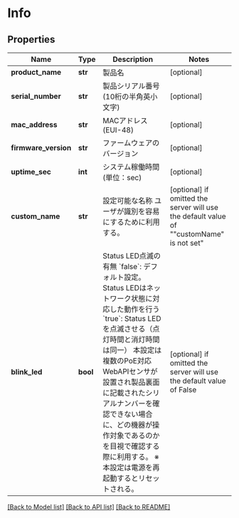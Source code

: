 # Info


## Properties
Name | Type | Description | Notes
------------ | ------------- | ------------- | -------------
**product_name** | **str** | 製品名 | [optional] 
**serial_number** | **str** | 製品シリアル番号 (10桁の半角英小文字) | [optional] 
**mac_address** | **str** | MACアドレス (EUI-48) | [optional] 
**firmware_version** | **str** | ファームウェアのバージョン | [optional] 
**uptime_sec** | **int** | システム稼働時間 (単位：sec) | [optional] 
**custom_name** | **str** | 設定可能な名称   ユーザが識別を容易にするために利用する。  | [optional]  if omitted the server will use the default value of ""customName" is not set"
**blink_led** | **bool** | Status LED点滅の有無   &#x60;false&#x60;: デフォルト設定。Status LEDはネットワーク状態に対応した動作を行う   &#x60;true&#x60;: Status LEDを点滅させる（点灯時間と消灯時間は同一）   本設定は複数のPoE対応WebAPIセンサが設置され製品裏面に記載されたシリアルナンバーを確認できない場合に、どの機器が操作対象であるのかを目視で確認する際に利用する。   ※本設定は電源を再起動するとリセットされる。  | [optional]  if omitted the server will use the default value of False

[[Back to Model list]](../README.md#documentation-for-models) [[Back to API list]](../README.md#documentation-for-api-endpoints) [[Back to README]](../README.md)


